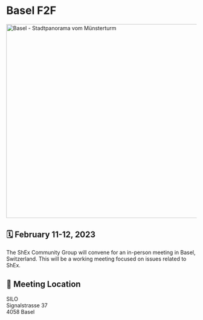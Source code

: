 # Basel F2F
<a title="Taxiarchos228, FAL, via Wikimedia Commons" href="https://commons.wikimedia.org/wiki/File:Basel_-_Stadtpanorama_vom_M%C3%BCnsterturm.jpg"><img width="512" alt="Basel - Stadtpanorama vom Münsterturm" src="https://upload.wikimedia.org/wikipedia/commons/thumb/9/9b/Basel_-_Stadtpanorama_vom_M%C3%BCnsterturm.jpg/512px-Basel_-_Stadtpanorama_vom_M%C3%BCnsterturm.jpg"></a>
## 🗓️ February 11-12, 2023
The ShEx Community Group will convene for an in-person meeting in Basel, Switzerland. This will be a working meeting focused on issues related to ShEx.

## 🌇 Meeting Location
SILO  
Signalstrasse 37  
4058 Basel  
